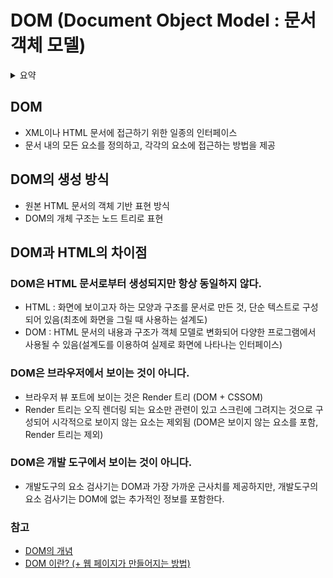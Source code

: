 # DOM (Document Object Model : 문서 객체 모델)

<details>
<summary>요약</summary>
<div markdown="1">

### DOM
  - HTML 문서에 대한 인터페이스
  
## DOM과 HTML의 차이점
### DOM은 HTML 문서로부터 생성되지만 항상 동일하지 않다.
- HTML : 화면에 보이고자 하는 모양과 구조를 문서로 만든 것, 단순 텍스트로 구성되어 있음(최초에 화면을 그릴 때 사용하는 설계도)
- DOM : HTML 문서의 내용과 구조가 객체 모델로 변화되어 다양한 프로그램에서 사용될 수 있음(설계도를 이용하여 실제로 화면에 나타나는 인터페이스)

</div>
</details>

## DOM
- XML이나 HTML 문서에 접근하기 위한 일종의 인터페이스
- 문서 내의 모든 요소를 정의하고, 각각의 요소에 접근하는 방법을 제공

## DOM의 생성 방식
- 원본 HTML 문서의 객체 기반 표현 방식
- DOM의 개체 구조는 노드 트리로 표현

## DOM과 HTML의 차이점
### DOM은 HTML 문서로부터 생성되지만 항상 동일하지 않다.
- HTML : 화면에 보이고자 하는 모양과 구조를 문서로 만든 것, 단순 텍스트로 구성되어 있음(최초에 화면을 그릴 때 사용하는 설계도)
- DOM : HTML 문서의 내용과 구조가 객체 모델로 변화되어 다양한 프로그램에서 사용될 수 있음(설계도를 이용하여 실제로 화면에 나타나는 인터페이스)

### DOM은 브라우저에서 보이는 것이 아니다.
- 브라우저 뷰 포트에 보이는 것은 Render 트리 (DOM + CSSOM)
- Render 트리는 오직 렌더링 되는 요소만 관련이 있고 스크린에 그려지는 것으로 구성되어 시각적으로 보이지 않는 요소는 제외됨
(DOM은 보이지 않는 요소를 포함, Render 트리는 제외)

### DOM은 개발 도구에서 보이는 것이 아니다.
- 개발도구의 요소 검사기는 DOM과 가장 가까운 근사치를 제공하지만, 개발도구의 요소 검사기는 DOM에 없는 추가적인 정보를 포함한다.

### 참고
- [DOM의 개념](http://www.tcpschool.com/javascript/js_dom_concept)
- [DOM 이란? (+ 웹 페이지가 만들어지는 방법)](https://usefultoknow.tistory.com/entry/DOM-%EC%9D%B4%EB%9E%80-%EC%9B%B9-%ED%8E%98%EC%9D%B4%EC%A7%80%EA%B0%80-%EB%A7%8C%EB%93%A4%EC%96%B4%EC%A7%80%EB%8A%94-%EB%B0%A9%EB%B2%95)
